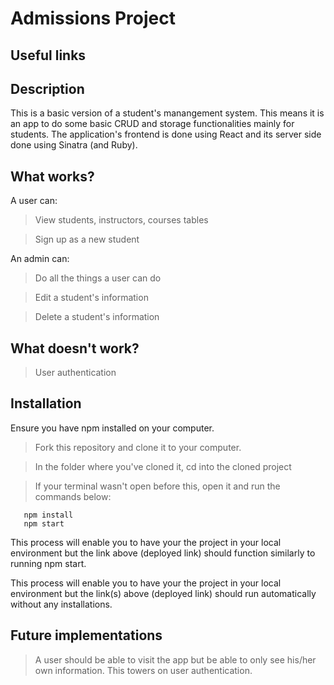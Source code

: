 # Admissions Project

## Useful links

## Description
This is a basic version of a student's manangement system. This means it is an app to do some basic CRUD and storage functionalities mainly for students. The application's frontend is done using React and its server side done using Sinatra (and Ruby).

## What works?
A user can:
> View students, instructors, courses tables

> Sign up as a new student

An admin can:
> Do all the things a user can do

> Edit a student's information

> Delete a student's information

## What doesn't work?
> User authentication

 ## Installation
Ensure you have npm installed on your computer.

 > Fork this repository and clone it to your computer.

 > In the folder where you've cloned it, cd into the cloned project

 > If your terminal wasn't open before this, open it and run the commands below:

 ```
    npm install
    npm start
 ```

 This process will enable you to have your the project in your local environment but the link above (deployed link) should function similarly to running npm start.

 This process will enable you to have your the project in your local environment but the link(s) above (deployed link) should run automatically without any installations.

## Future implementations
> A user should be able to visit the app but be able to only see his/her own information. This towers on user authentication.